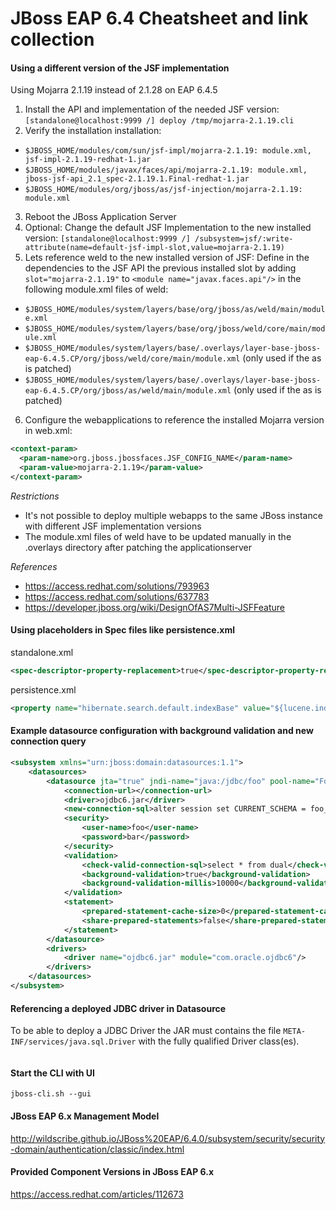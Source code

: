# JBoss EAP 6.4 Cheatsheet and link collection

#### Using a different version of the JSF implementation
Using Mojarra 2.1.19 instead of 2.1.28 on EAP 6.4.5

1. Install the API and implementation of the needed JSF version: `[standalone@localhost:9999 /] deploy /tmp/mojarra-2.1.19.cli`
2. Verify the installation installation:
 * `$JBOSS_HOME/modules/com/sun/jsf-impl/mojarra-2.1.19: module.xml, jsf-impl-2.1.19-redhat-1.jar`
 * `$JBOSS_HOME/modules/javax/faces/api/mojarra-2.1.19: module.xml, jboss-jsf-api_2.1_spec-2.1.19.1.Final-redhat-1.jar`
 * `$JBOSS_HOME/modules/org/jboss/as/jsf-injection/mojarra-2.1.19: module.xml`
3. Reboot the JBoss Application Server
4. Optional: Change the default JSF Implementation to the new installed version: `[standalone@localhost:9999 /] /subsystem=jsf/:write-attribute(name=default-jsf-impl-slot,value=mojarra-2.1.19)`
5. Lets reference weld to the new installed version of JSF: Define in the dependencies to the JSF API the previous installed slot by adding `slot="mojarra-2.1.19"` to `<module name="javax.faces.api"/>` in the following module.xml files of weld:
 * `$JBOSS_HOME/modules/system/layers/base/org/jboss/as/weld/main/module.xml`
 * `$JBOSS_HOME/modules/system/layers/base/org/jboss/weld/core/main/module.xml`
 * `$JBOSS_HOME/modules/system/layers/base/.overlays/layer-base-jboss-eap-6.4.5.CP/org/jboss/weld/core/main/module.xml` (only used if the as is patched)
 * `$JBOSS_HOME/modules/system/layers/base/.overlays/layer-base-jboss-eap-6.4.5.CP/org/jboss/as/weld/main/module.xml` (only used if the as is patched)
6. Configure the webapplications to reference the installed Mojarra version in web.xml:
```xml
<context-param>
  <param-name>org.jboss.jbossfaces.JSF_CONFIG_NAME</param-name>
  <param-value>mojarra-2.1.19</param-value>
</context-param>
```
_Restrictions_  
* It's not possible to deploy multiple webapps to the same JBoss instance with different JSF implementation versions
* The module.xml files of weld have to be updated manually in the .overlays directory after patching the applicationserver

_References_  
* https://access.redhat.com/solutions/793963
* https://access.redhat.com/solutions/637783
* https://developer.jboss.org/wiki/DesignOfAS7Multi-JSFFeature

#### Using placeholders in Spec files like persistence.xml
standalone.xml  
```xml
<spec-descriptor-property-replacement>true</spec-descriptor-property-replacement>
```
persistence.xml  
```xml
<property name="hibernate.search.default.indexBase" value="${lucene.indexBase}"/>
````

#### Example datasource configuration with background validation and new connection query
```xml
<subsystem xmlns="urn:jboss:domain:datasources:1.1">
	<datasources>
		<datasource jta="true" jndi-name="java:/jdbc/foo" pool-name="FooDS" enabled="true" use-ccm="false">
			<connection-url></connection-url>
			<driver>ojdbc6.jar</driver>
			<new-connection-sql>alter session set CURRENT_SCHEMA = foo_schema</new-connection-sql>
			<security>
				<user-name>foo</user-name>
				<password>bar</password>
			</security>
			<validation>
				<check-valid-connection-sql>select * from dual</check-valid-connection-sql>
				<background-validation>true</background-validation>
				<background-validation-millis>10000</background-validation-millis>
			</validation>
			<statement>
				<prepared-statement-cache-size>0</prepared-statement-cache-size>
				<share-prepared-statements>false</share-prepared-statements>
			</statement>
		</datasource>
		<drivers>
			<driver name="ojdbc6.jar" module="com.oracle.ojdbc6"/>
		</drivers>
	</datasources>
</subsystem>
````

#### Referencing a deployed JDBC driver in Datasource
To be able to deploy a JDBC Driver the JAR must contains the file `META-INF/services/java.sql.Driver` with the fully qualified Driver class(es).

```xml

```

#### Start the CLI with UI
`jboss-cli.sh --gui`

#### JBoss EAP 6.x Management Model
http://wildscribe.github.io/JBoss%20EAP/6.4.0/subsystem/security/security-domain/authentication/classic/index.html

#### Provided Component Versions in JBoss EAP 6.x
https://access.redhat.com/articles/112673
